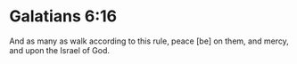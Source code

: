# Galatians 6:16

And as many as walk according to this rule, peace [be] on them, and mercy, and upon the Israel of God.